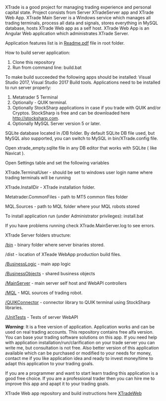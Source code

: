 XTrade is a good project for managing trading experience and personal capital state.
Project consists from Server XTradeServer app and XTrade Web App. XTrade Main Server is a Windows service which manages all trading terminals, process all data and signals, stores everything in MySQL database, hosts XTrade Web app as a self host. 
XTrade Web App is an Angular Web application which administrates XTrade Server.

Application features list is in [Readme.pdf](https://github.com/sergiovision/XTradeWeb/blob/master/Readme.pdf) file in root folder.

How to build server application:
1. Clone this repository
2. Run from command line: build.bat

To make build succeeded the following apps should be installed: Visual Studio 2017, Visual Studio 2017 Build tools.
Applications need to be installed to run server properly: 

1. Metatrader 5 Terminal
2. Optionally - QUIK terminal.
3. Optionally StockSharp applications in case if you trade with QUIK and/or Cryptos. StockSharp is free and can be downloaded here http://stocksharp.com.
4. Optionally MySQL Server version 5 or later.

SQLite database located in /DB folder. By default SQLite DB file used, but MySQL also supported, you can switch to MySQL in bin/XTrade.config file.

Open xtrade_empty.sqlite file in any DB editor that works with SQLite ( like Navicat ).

Open Settings table and set the following variables

XTrade.TerminalUser - should be set to windows user login name where trading terminals will be running

XTrade.InstallDir - XTrade installation folder.

Metatrader.CommonFiles - path to MT5 common files folder

MQL.Sources - path to MQL folder where your MQL robots stored


To install application run (under Administrator privileges): install.bat

If you have problems running check XTrade.MainServer.log to see errors.

XTrade Server folders structure:

[/bin](https://github.com/sergiovision/XTradeServer/tree/master/bin) - binary folder where server binaries stored.

/dist - location of XTeade WebApp production build files.

[/BusinessLogic](https://github.com/sergiovision/XTradeServer/tree/master/BusinessLogic) - main app logic

[/BusinessObjects](https://github.com/sergiovision/XTradeServer/tree/master/BusinessLogic/BusinessObjects) - shared business objects

[/MainServer](https://github.com/sergiovision/XTradeServer/tree/master/MainServer) - main server self host and WebAPI controllers

[/MQL](https://github.com/sergiovision/XTradeServer/tree/master/MQL) - MQL sources of trading robot.

[/QUIKConnector](https://github.com/sergiovision/XTradeServer/tree/master/QUIKConnector) - connector library to QUIK terminal using StockSharp libraries.

[/UnitTests](https://github.com/sergiovision/XTradeServer/tree/master/UnitTests) - Tests of server WebAPI


***Warning***:
It is a free version of application. Application works and can be used on real trading accounts. This repository contains free alfa version. You can base your trading software solutions on this app. If you need help with application installation/run/clarification on your trade server you can write me, but consultation is not free. Also better version of this application available which can be purchased or modified to your needs for money, contact me if you like application idea and ready to invest money/time to adapt this application to your trading goals.

If you are a programmer and want to start learn trading this application is a good free choice.
If you are a professional trader then you can hire me to improve this app and apapt it to your trading goals.

XTrade Web app repository and build instructions here [XTradeWeb](https://github.com/sergiovision/XTradeWeb)

